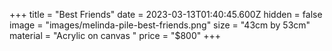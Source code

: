+++
title = "Best Friends"
date = 2023-03-13T01:40:45.600Z
hidden = false
image = "images/melinda-pile-best-friends.png"
size = "43cm by 53cm"
material = "Acrylic on canvas "
price = "$800"
+++
